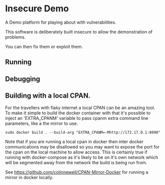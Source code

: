 # Insecure Demo

A Demo platform for playing about with vulnerabilities.

This software is deliberately built insecure to allow the demonstration of
problems.

You can then fix them or exploit them.

## Running

## Debugging

## Building with a local CPAN.

For the travellers with flaky internet a local CPAN can be an amazing tool.
To make it simple to build the docker container with that it's possible to
inject an 'EXTRA_CPANM' variable to pass cpanm extra command line parameters,
like a the mirror to use.

    sudo docker build . --build-arg "EXTRA_CPANM=-Mhttp://172.17.0.1:8090"

Note that if you are running a local cpan in docker then inter docker
communications may be disallowed so you may want to expose the port for
the cpan on the local machine to allow access.  This is certainly true
if running with docker-compose as it's likely to be on it's own network
which will be segmented away from the network the build is being run from.

See https://github.com/colinnewell/CPAN-Mirror-Docker for running a mirror
in docker locally.
